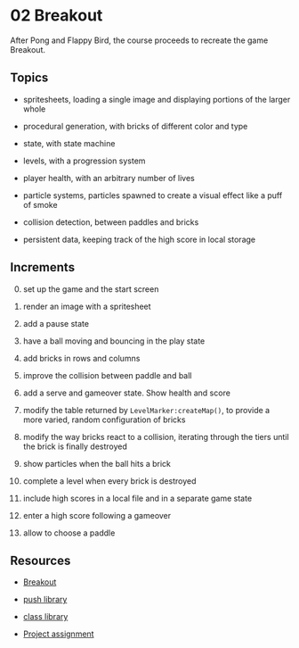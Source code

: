 # 02 Breakout

After Pong and Flappy Bird, the course proceeds to recreate the game Breakout.

## Topics

- spritesheets, loading a single image and displaying portions of the larger whole

- procedural generation, with bricks of different color and type

- state, with state machine

- levels, with a progression system

- player health, with an arbitrary number of lives

- particle systems, particles spawned to create a visual effect like a puff of smoke

- collision detection, between paddles and bricks

- persistent data, keeping track of the high score in local storage

## Increments

0. set up the game and the start screen

1. render an image with a spritesheet

2. add a pause state

3. have a ball moving and bouncing in the play state

4. add bricks in rows and columns

5. improve the collision between paddle and ball

6. add a serve and gameover state. Show health and score

7. modify the table returned by `LevelMarker:createMap()`, to provide a more varied, random configuration of bricks

8. modify the way bricks react to a collision, iterating through the tiers until the brick is finally destroyed

9. show particles when the ball hits a brick

10. complete a level when every brick is destroyed

11. include high scores in a local file and in a separate game state

12. enter a high score following a gameover

13. allow to choose a paddle

## Resources

- [Breakout](https://youtu.be/pGpn2YMXtdg)

- [push library](https://github.com/Ulydev/push/blob/master/push.lua)

- [class library](https://github.com/vrld/hump/blob/master/class.lua)

- [Project assignment](https://docs.cs50.net/ocw/games/assignments/2/assignment2.html)
